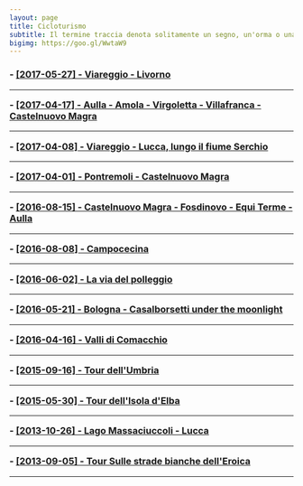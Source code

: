 ```yaml
---
layout: page
title: Cicloturismo
subtitle: Il termine traccia denota solitamente un segno, un'orma o una scia, ma possiede diversi altri significati.
bigimg: https://goo.gl/WwtaW9
---
```

<h3>
<!--- <a href="https://drive.google.com/open?id=13vrIVpfs-UdKaRHAi0Q0iIRaa6k&usp=sharing" target="_blank">[2017-08-07] - Due giorni su e giù per l'Appennino tosco emiliano</a><hr>
- <a href="https://drive.google.com/open?id=1hj3sWT_fr3Ge119nEvXzRD_FIdM&usp=sharing" target="_blank">[2017-06-02] - Sulle tracce della Via Claudia Augusta</a><hr>
-->
- <a href="https://michelesanges.github.io/tracks.html?map_index=12">[2017-05-27] - Viareggio - Livorno</a><hr>
- <a href="https://michelesanges.github.io/tracks.html?map_index=11">[2017-04-17] - Aulla - Amola - Virgoletta - Villafranca - Castelnuovo Magra</a><hr>
- <a href="https://michelesanges.github.io/tracks.html?map_index=10">[2017-04-08] - Viareggio - Lucca, lungo il fiume Serchio</a><hr>
- <a href="https://michelesanges.github.io/tracks.html?map_index=9">[2017-04-01] - Pontremoli - Castelnuovo Magra</a><hr>
- <a href="https://michelesanges.github.io/tracks.html?map_index=8">[2016-08-15] - Castelnuovo Magra - Fosdinovo - Equi Terme - Aulla</a><hr>
- <a href="https://michelesanges.github.io/tracks.html?map_index=7">[2016-08-08] - Campocecina</a><hr>
- <a href="https://michelesanges.github.io/tracks.html?map_index=6">[2016-06-02] - La via del polleggio</a><hr>
- <a href="https://michelesanges.github.io/tracks.html?map_index=5">[2016-05-21] - Bologna - Casalborsetti under the moonlight</a><hr>
- <a href="https://michelesanges.github.io/tracks.html?map_index=4">[2016-04-16] - Valli di Comacchio</a><hr>
- <a href="https://michelesanges.github.io/tracks.html?map_index=3">[2015-09-16] - Tour dell'Umbria</a><hr>
- <a href="https://michelesanges.github.io/tracks.html?map_index=2">[2015-05-30] - Tour dell'Isola d'Elba</a><hr>
- <a href="https://michelesanges.github.io/tracks.html?map_index=1">[2013-10-26] - Lago Massaciuccoli - Lucca</a><hr>
- <a href="https://michelesanges.github.io/tracks.html?map_index=0">[2013-09-05] - Tour Sulle strade bianche dell'Eroica</a><hr>

<!--<hr width="75%">
- <a href="http://michelesanges.github.io/tracks.html">TUTTE LE TRACCE</a>-->
</h3>

